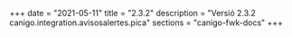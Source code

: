 +++
date        = "2021-05-11"
title       = "2.3.2"
description = "Versió 2.3.2 canigo.integration.avisosalertes.pica"
sections    = "canigo-fwk-docs"
+++